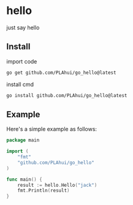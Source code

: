 # hello
just say hello

## Install
import code
```bash
go get github.com/PLAhui/go_hello@latest
```
install cmd
````bash
go install github.com/PLAhui/go_hello@latest
````

## Example
Here's a simple example as follows:
```go
package main

import (
	"fmt"
	"github.com/PLAhui/go_hello"
)

func main() {
	result := hello.Hello("jack")
	fmt.Println(result)
}
```
